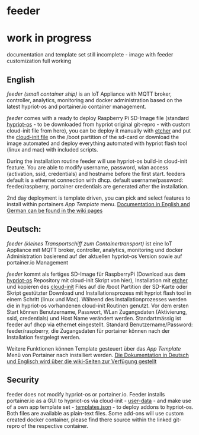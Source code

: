 # feeder
# work in progress
documentation and template set still incomplete - image with feeder customization full working 

## English
*feeder (small container ship)* is an IoT Appliance with MQTT broker, controller, analytics, monitoring and docker administration based on
the latest hypriot-os and portainer.io container management.

*feeder* comes with a ready to deploy Raspberry Pi SD-Image file (standard [hypriot-os](https://github.com/hypriot/image-builder-rpi/releases)  - to be downloaded from hypriot original git-repro -  with custom cloud-init file from here), you can be deploy it manually with [etcher](https://etcher.io) and put the [cloud-init file](https://raw.githubusercontent.com/holgerimbery/feeder/master/user-data) on the /boot partition of the sd-card or download the image automated and deploy everything automated with hypriot flash tool (linux and mac) with included scripts.

During the installation routine feeder will use hypriot-os build-in cloud-init feature.
You are able to modify username, password, wlan access (activation, ssid, credentials) and hostname before the first start.
feeders default is a ethernet connection with dhcp. default username/password: feeder/raspberry, portainer credentials are generated after the installation.

2nd day deployment is template driven, you can pick and select features to install within portainers *App Template* menu. 
[Documentation in English and German can be found in the wiki pages](https://github.com/holgerimbery/feeder/wiki)


## Deutsch: 
*feeder (kleines Transportschiff zum Containertransport)* ist eine IoT Appliance mit MQTT broker, controller, analytics, monitoring und docker Administration basierend auf der aktuellen hypriot-os Version sowie auf portainer.io Management

*feeder* kommt als fertiges SD-Image für RaspberryPi (Download aus dem [hypriot-os](https://github.com/hypriot/image-builder-rpi/releases) Repository mit cloud-init Skript von hier), Installation mit [etcher](https://etcher.io) und kopieren des [cloud-init](https://raw.githubusercontent.com/holgerimbery/feeder/master/user-data) Files auf die /boot Partition der SD-Karte oder Skript gestützter Download und Installationsprozess mit hypriot flash tool in einem Schritt (linux und Mac). Während des 
Installationprozesses werden die in hypriot-os vorhandenen cloud-init Routinen genutzt.
Vor dem ersten Start können Benutzername, Passwort, WLan Zugangsdaten (Aktivierung, ssid, credentials) und Host Name verändert werden.
Standartmässig ist feeder auf dhcp via ethernet eingestellt. Standard Benutzername/Password: feeder/raspberry, die Zugangsdaten für portainer können nach der Installation festgelegt werden.

Weitere Funktionen können Template gesteuert über das *App Template* Menü von Portainer nach installiert werden.
[Die Dokumentation in Deutsch und Englisch wird über die wiki-Seiten zur Verfügung gestellt](https://github.com/holgerimbery/feeder/wiki)

## Security
feeder does not modify hypriot-os or portainer.io. Feeder installs portainer.io as a GUI to hypriot-os via cloud-init - [user-data](https://raw.githubusercontent.com/holgerimbery/feeder/master/user-data) - and make use of a own app template set - [templates.json](https://raw.githubusercontent.com/holgerimbery/feeder/master/templates.json) - to deploy addons to hypriot-os. Both files are available as plain-text files. Some add-ons will use custom created docker container, please find there source within the linked git-repro of the respective container.



